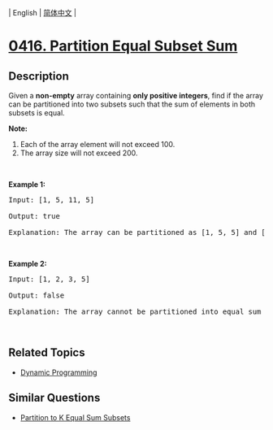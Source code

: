 
| English | [简体中文](README.md) |
# [0416. Partition Equal Subset Sum](https://leetcode-cn.com/problems/partition-equal-subset-sum/)
## Description
<p>Given a <b>non-empty</b> array containing <b>only positive integers</b>, find if the array can be partitioned into two subsets such that the sum of elements in both subsets is equal.</p>

<p><b>Note:</b></p>

<ol>
	<li>Each of the array element will not exceed 100.</li>
	<li>The array size will not exceed 200.</li>
</ol>

<p>&nbsp;</p>

<p><b>Example 1:</b></p>

<pre>
Input: [1, 5, 11, 5]

Output: true

Explanation: The array can be partitioned as [1, 5, 5] and [11].
</pre>

<p>&nbsp;</p>

<p><b>Example 2:</b></p>

<pre>
Input: [1, 2, 3, 5]

Output: false

Explanation: The array cannot be partitioned into equal sum subsets.
</pre>

<p>&nbsp;</p>

## Related Topics
- [Dynamic Programming](https://leetcode-cn.com/tag/dynamic-programming)
## Similar Questions
- [Partition to K Equal Sum Subsets](../partition-to-k-equal-sum-subsets/README_EN.md)

